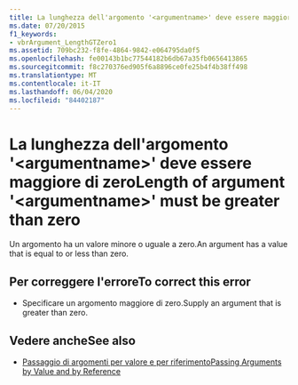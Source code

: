 ```yaml
---
title: La lunghezza dell'argomento '<argumentname>' deve essere maggiore di zero
ms.date: 07/20/2015
f1_keywords:
- vbrArgument_LengthGTZero1
ms.assetid: 709bc232-f8fe-4864-9842-e064795da0f5
ms.openlocfilehash: fe00143b1bc77544182b6db67a35fb0656413865
ms.sourcegitcommit: f8c270376ed905f6a8896ce0fe25b4f4b38ff498
ms.translationtype: MT
ms.contentlocale: it-IT
ms.lasthandoff: 06/04/2020
ms.locfileid: "84402187"
---
```

# <a name="length-of-argument-argumentname-must-be-greater-than-zero"></a><span data-ttu-id="bbc96-102">La lunghezza dell'argomento '\<argumentname>' deve essere maggiore di zero</span><span class="sxs-lookup"><span data-stu-id="bbc96-102">Length of argument '\<argumentname>' must be greater than zero</span></span>
<span data-ttu-id="bbc96-103">Un argomento ha un valore minore o uguale a zero.</span><span class="sxs-lookup"><span data-stu-id="bbc96-103">An argument has a value that is equal to or less than zero.</span></span>  
  
## <a name="to-correct-this-error"></a><span data-ttu-id="bbc96-104">Per correggere l'errore</span><span class="sxs-lookup"><span data-stu-id="bbc96-104">To correct this error</span></span>  
  
- <span data-ttu-id="bbc96-105">Specificare un argomento maggiore di zero.</span><span class="sxs-lookup"><span data-stu-id="bbc96-105">Supply an argument that is greater than zero.</span></span>  
  
## <a name="see-also"></a><span data-ttu-id="bbc96-106">Vedere anche</span><span class="sxs-lookup"><span data-stu-id="bbc96-106">See also</span></span>

- [<span data-ttu-id="bbc96-107">Passaggio di argomenti per valore e per riferimento</span><span class="sxs-lookup"><span data-stu-id="bbc96-107">Passing Arguments by Value and by Reference</span></span>](../programming-guide/language-features/procedures/passing-arguments-by-value-and-by-reference.md)
